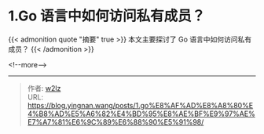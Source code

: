# 1.Go 语言中如何访问私有成员？


{{&lt; admonition quote &#34;摘要&#34; true &gt;}}
本文主要探讨了 Go 语言中如何访问私有成员？
{{&lt; /admonition &gt;}}

&lt;!--more--&gt;


---

> 作者: [w2lz](https://github.com/w2lz)  
> URL: https://blog.yingnan.wang/posts/1.go%E8%AF%AD%E8%A8%80%E4%B8%AD%E5%A6%82%E4%BD%95%E8%AE%BF%E9%97%AE%E7%A7%81%E6%9C%89%E6%88%90%E5%91%98/  

